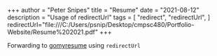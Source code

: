 +++
author = "Peter Snipes"
title = "Resume"
date = "2021-08-12"
description = "Usage of redirectUrl"
tags = [
    "redirect", "redirectUrl",
]
redirectUrl="file:///C:/Users/psnip/Desktop/cmpsc480/Portfolio-Website/Resume%202021.pdf"
+++

Forwarding to [gomyresume](file:///C:/Users/psnip/Desktop/cmpsc480/Portfolio-Website/Resume%202021.pdf) using `redirectUrl`
